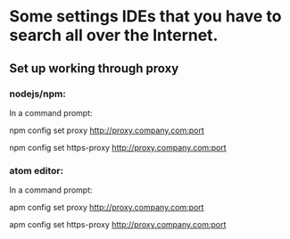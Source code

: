 # Some settings IDEs that you have to search all over the Internet.
## Set up working through proxy
### nodejs/npm:
In a command prompt: 

  npm config set proxy http://proxy.company.com:port

  npm config set https-proxy http://proxy.company.com:port

### atom editor:
In a command prompt: 

  apm config set proxy http://proxy.company.com:port

  apm config set https-proxy http://proxy.company.com:port
